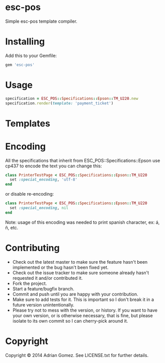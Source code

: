 esc-pos
==============
Simple esc-pos template compiler.

Installing
==============
Add this to your Gemfile:
```ruby
gem 'esc-pos'
```

Usage
==============
```ruby
specification = ESC_POS::Specifications::Epson::TM_U220.new
specification.render(template: 'payment_ticket')
```

Templates
==============

Encoding
==============
All the specifications that inherit from ESC_POS::Specifications::Epson use cp437 to encode the text
you can change this:
```ruby
class PrinterTestPage < ESC_POS::Specifications::Epson::TM_U220
  set :special_encoding, 'utf-8'
end
```
or disable re-encoding:
```ruby
class PrinterTestPage < ESC_POS::Specifications::Epson::TM_U220
  set :special_encoding, nil
end
```

Note: usage of this encoding was needed to print spanish character, ex: á, ñ, etc.

Contributing
==============

- Check out the latest master to make sure the feature hasn't been implemented or the bug hasn't been fixed yet.
- Check out the issue tracker to make sure someone already hasn't requested it and/or contributed it.
- Fork the project.
- Start a feature/bugfix branch.
- Commit and push until you are happy with your contribution.
- Make sure to add tests for it. This is important so I don't break it in a future version unintentionally.
- Please try not to mess with the version, or history. If you want to have your own version, or is
  otherwise necessary, that is fine, but please isolate to its own commit so I can cherry-pick around it.

Copyright
==============

Copyright © 2014 Adrian Gomez. See LICENSE.txt for further details.